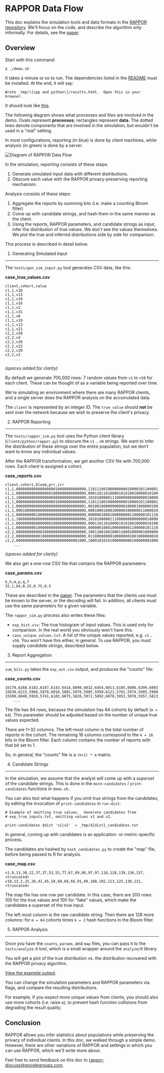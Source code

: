 RAPPOR Data Flow
================

This doc explains the simulation tools and data formats in the [RAPPOR
repository](https://github.com/google/rappor).  We'll focus on the code, and
describe the algorithm only informally.  For details, see the [paper][].

Overview
--------

Start with this command:

    $ ./demo.sh

It takes a minute or so to run.  The dependencies listed in the
[README][] must be installed.  At the end, it will say:

    Wrote _tmp/\[cpp and python\]/results.html.  Open this in your browser.

It should look like [this][example].

The following diagram shows what processes and files are involved in the demo.
Ovals represent **processes**; rectangles represent **data**.  The dotted lines
denote components that are involved in the simulation, but wouldn't be used in
a "real" setting.

In most configurations, reporting (in blue) is done by client machines, while
analysis (in green) is done by a server.

<img src="data-flow.png" alt="Diagram of RAPPOR Data Flow" />

In the simulation, reporting consists of these steps:

  1. Generate simulated input data with different distributions.
  2. Obscure each value with the RAPPOR privacy-preserving reporting mechanism.

Analysis consists of these steps:

  1. Aggregate the reports by summing bits (i.e. make a counting Bloom filter)
  2. Come up with candidate strings, and hash them in the same manner as the
  client.
  3. Using the reports, RAPPOR parameters, and candidate strings as input,
  infer the distribution of true values.  We don't see the values themselves.
  We plot the true and inferred distributions side by side for comparison.

This process is described in detail below.

1. Generating Simulated Input
-----------------------------

The `tests/gen_sim_input.py` tool generates CSV data, like this:

<!-- TODO: a realistic data set would be nice? How could we generate one?  -->

**case_true_values.csv**
```
client,cohort,value
c1,1,v16
c1,1,v13
c1,1,v19
c1,1,v16
c1,1,v2
c1,1,v31
c1,1,v8
c1,1,v19
c1,1,v13
c1,1,v21
c2,2,v58
c2,2,v4
c2,2,v26
c2,2,v22
c2,2,v20
c2,2,v2
    ...
```
*(spaces added for clarity)*

By default we generate 700,000 rows: 7 random values from `v1` to `v50` for
each client.  These can be thought of as a variable being reported over time.

We're simulating an environment where there are many RAPPOR clients, and a
single server does the RAPPOR analysis on the accumulated data.

The `client` is represented by an integer ID.  The `true_value` should **not**
be sent over the network because we wish to preserve the client's privacy.


2. RAPPOR Reporting
-------------------

The `tests/rappor_sim.py` tool uses the Python client library
(`client/python/rappor.py`) to obscure the `v1` .. `vN` strings.  We want to
infer the distribution of these strings over the entire population, but we
don't want to know any individual values.

After the RAPPOR transformation, we get another CSV file with 700,000 rows.
Each client is assigned a cohort.

**case_reports.csv**
```
client,cohort,bloom,prr,irr
c1,1,00000000000000000010000000000000,11011100100000000010000101100001,01001101100000000010000111000010
c1,1,00000000000000001000000000000000,00011011010000101010010000010100,00011011000001100010010000011100
c1,1,10000000000000000000000000000000,10101000001110000000000000010000,00101010010111101000010100010000
c1,1,00000000000000000010000000000000,11011100100000000010000101100001,10011000100101101110000101100000
c1,1,00000000000000000000000000000001,00100100000000000100001000000100,01000010100100010000011000101101
c1,1,00010000000000000000000000000000,00010001000100000100000011000010,10001001000100001110010011000000
c1,1,00000000010000000000000000000000,00000010001000000001100000101110,10011110001000000101100100101110
c1,1,10000000000000000000000000000000,10101000001110000000000000010000,10101101101110000000000000010000
c1,1,00000000000000001000000000000000,00011011010000101010010000010100,00011011010001101010110110110100
c1,1,00000000010000000000000000000000,00000010001000000001100000101110,00001110001000000001110100101111
c2,2,00000000000010000000000000000000,10011001001000110001000001000000,10011111011011111000000011001010
c2,2,00000000000100000000000000000000,01100000000100000001001000000010,11110000110010010000001010001110
c2,2,00000000000000000000000000001000,10001010101000000000100000001000,00001010101000000100000110101000
    ...
```
*(spaces added for clarity)*

We also get a one-row CSV file that contains the RAPPOR parameters:

**case_params.csv**
```
k,h,m,p,q,f
32,1,64,0.25,0.75,0.5
```
These are described in the [paper][]. The parameters that the clients use
must be known to the server, or the decoding will fail.  In addition, all
clients must use the same parameters for a given variable.

The `rappor_sim.py` process also writes these files:

- `exp_hist.csv`: The true histogram of input values.  This is used only for
  comparison.  In the real world you obviously won't have this.
- `case_unique_values.txt`: A list of the unique values reported, e.g. `v1` ..
  `v50`.  You won't have this either, in general.  To use RAPPOR, you must
  supply *candidate strings*, described below.

3. Report Aggregation
---------------------

`sum_bits.py` takes the `exp_out.csv` output, and produces the "counts" file:

**case_counts.csv**
```
16170,6268,6102,6187,6143,6414,6090,6032,6454,6013,6105,6086,6399,6093,6265,6256,6167,6049,6110,6188,6348,6190,6131,6163,6035,6568,6123,6399,6094,6048,6295,6227,6310
15630,6215,5966,5878,6016,5881,5976,5985,5950,6121,5781,5974,5985,5988,6143,5799,6196,5795,5928,6409,5938,6100,5917,6067,5878,6033,5903,6152,5835,6058,5874,5860,5974
15500,6040,5910,5741,6103,6075,5826,5972,5892,6078,5953,5978,5957,5813,5739,6079,5915,5931,6076,6072,5991,6010,5768,5887,5830,6003,5887,5980,5873,5806,5915,5971,6027
    ...
```

The file has 64 rows, because the simulation has 64 cohorts by default (`m =
64`).  This parameter should be adjusted based on the number of unique true
values expected.  <!-- TODO: more detail -->

There are 1+32 columns.  The left-most column is the total number of reports in
the cohort.  The remaining 16 columns correspond to the `k = 16` bits in the
Bloom filter.  Each column contains the number of reports with that bit set
to 1.

So, in general, the "counts" file is a `(k+1) * m` matrix.

4. Candidate Strings
--------------------

In the simulation, we assume that the analyst will come up with a *superset* of
the candidate strings.  This is done in the `more-candidates` /
`print-candidates` functions in `demo.sh`.

You can also test what happens if you omit true strings from the candidates, by
editing the invocation of `print-candidates` in `run-dist`:

    # Example of omitting true values.  Generate candidates from
    # exp_true_inputs.txt, omitting values v1 and v2.

    print-candidates $dist 'v1|v2'  > _tmp/${dist}_candidates.txt

In general, coming up with candidates is an application- or metric-specific
process.

The candidates are hashed by `hash_candidates.py` to create the "map" file,
before being passed to R for analysis.

**case_map.csv**

    v1,8,13,30,22,37,37,53,53,77,67,89,86,97,97,118,128,139,136,157,<truncated>
    v10,13,2,25,28,42,45,58,60,68,66,91,89,108,102,113,125,130,131,<truncated>

The map file has one row per candidate.  In this case, there are 200 rows: 
100 for the true values and 100 for "fake" values, which make the candidates a
superset of the true input.

The left most column is the raw candidate string.  Then there are 128 more
columns: for `m = 64` cohorts times `k = 2` hash functions in the Bloom filter.

<!-- TODO: more detail about setting params?  Examples of coming up with
candidate strings? -->

5. RAPPOR Analysis
------------------

Once you have the `counts`, `params`, and `map` files, you can pass it to the
`tests/analyze.R` tool, which is a small wrapper around the `analyze/R`
library.

You will get a plot of the true distribution vs. the distribution recovered
with the RAPPOR privacy algorithm.

[View the example output][example].

You can change the simulation parameters and RAPPOR parameters via flags, and
compare the resulting distributions.

For example, if you expect more unique values from clients, you should also use
more cohorts (i.e. raise `m`), to prevent hash function collisions from
degrading the result quality.

<!-- TODO: 
     - how to change flags
     - more detail on what the various parameters do
     - association analysis
     - basic RAPPOR
     - longitudinal privacy
-->

Conclusion
----------

RAPPOR allows you infer statistics about populations while preserving the
privacy of individual clients.  In this doc, we walked through a simple demo.
However, there are other variations of RAPPOR and settings in which you can use
RAPPOR, which we'll write more about.

Feel free to send feedback on this doc to
[rappor-discuss@googlegroups.com](https://groups.google.com/forum/#!forum/rappor-discuss).


[README]: https://github.com/google/rappor/blob/master/README.md
[paper]: http://arxiv.org/abs/1407.6981
[example]: http://google.github.io/rappor/examples/report.html

